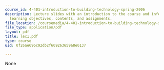 ```yaml
---
course_id: 4-401-introduction-to-building-technology-spring-2006
description: Lecture slides with an introduction to the course and information about
  learning objectives, contents, and assignments.
file_location: /coursemedia/4-401-introduction-to-building-technology-spring-2006/0f26ae696c92db2f609263659a8e0137_lec1.pdf
file_type: application/pdf
layout: pdf
title: lec1.pdf
type: course
uid: 0f26ae696c92db2f609263659a8e0137

---
```

None